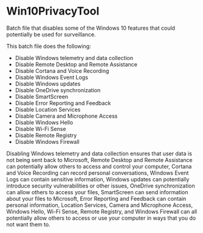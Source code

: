 # Win10PrivacyTool
Batch file that disables some of the Windows 10 features that could potentially be used for surveillance.

This batch file does the following:<br>
- Disable Windows telemetry and data collection
- Disable Remote Desktop and Remote Assistance
- Disable Cortana and Voice Recording
- Disable Windows Event Logs
- Disable Windows updates
- Disable OneDrive synchronization
- Disable SmartScreen
- Disable Error Reporting and Feedback
- Disable Location Services
- Disable Camera and Microphone Access
- Disable Windows Hello
- Disable Wi-Fi Sense
- Disable Remote Registry
- Disable Windows Firewall

Disabling Windows telemetry and data collection ensures that user data is not being sent back to Microsoft, Remote Desktop and Remote Assistance can potentially allow others to access and control your computer, Cortana and Voice Recording can record personal conversations, Windows Event Logs can contain sensitive information, Windows updates can potentially introduce security vulnerabilities or other issues, OneDrive synchronization can allow others to access your files, SmartScreen can send information about your files to Microsoft, Error Reporting and Feedback can contain personal information, Location Services, Camera and Microphone Access, Windows Hello, Wi-Fi Sense, Remote Registry, and Windows Firewall can all potentially allow others to access or use your computer in ways that you do not want them to.
